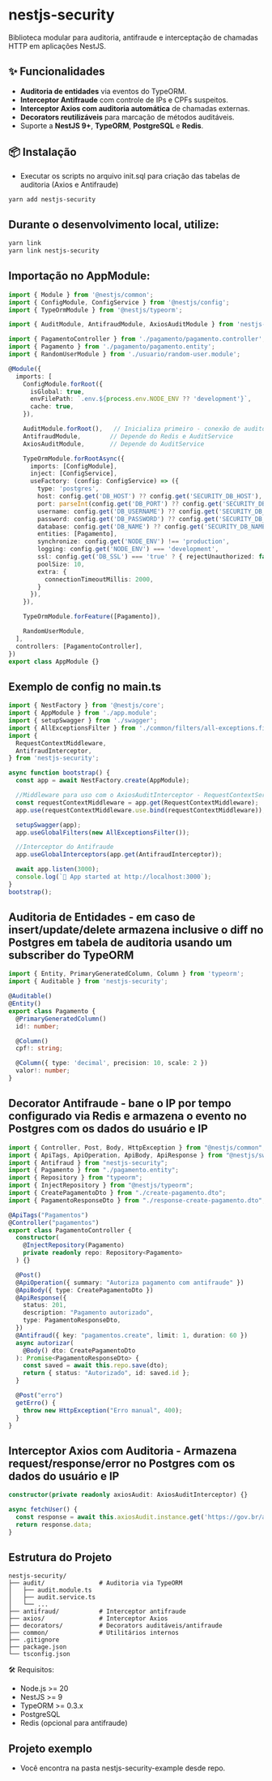 # nestjs-security

Biblioteca modular para auditoria, antifraude e interceptação de chamadas HTTP em aplicações NestJS.

## ✨ Funcionalidades

- **Auditoria de entidades** via eventos do TypeORM.
- **Interceptor Antifraude** com controle de IPs e CPFs suspeitos.
- **Interceptor Axios com auditoria automática** de chamadas externas.
- **Decorators reutilizáveis** para marcação de métodos auditáveis.
- Suporte a **NestJS 9+**, **TypeORM**, **PostgreSQL** e **Redis**.

## 📦 Instalação

 - Executar os scripts no arquivo init.sql para criação das tabelas de auditoria (Axios e Antifraude)

```bash
yarn add nestjs-security
```
## Durante o desenvolvimento local, utilize:
```bash
yarn link
yarn link nestjs-security
```

## Importação no AppModule:
```typescript
import { Module } from '@nestjs/common';
import { ConfigModule, ConfigService } from '@nestjs/config';
import { TypeOrmModule } from '@nestjs/typeorm';

import { AuditModule, AntifraudModule, AxiosAuditModule } from 'nestjs-security';

import { PagamentoController } from './pagamento/pagamento.controller';
import { Pagamento } from './pagamento/pagamento.entity';
import { RandomUserModule } from './usuario/random-user.module';

@Module({
  imports: [
    ConfigModule.forRoot({
      isGlobal: true,
      envFilePath: `.env.${process.env.NODE_ENV ?? 'development'}`,
      cache: true,
    }),

    AuditModule.forRoot(),   // Inicializa primeiro - conexão de auditoria
    AntifraudModule,        // Depende do Redis e AuditService
    AxiosAuditModule,       // Depende do AuditService

    TypeOrmModule.forRootAsync({
      imports: [ConfigModule],
      inject: [ConfigService],
      useFactory: (config: ConfigService) => ({
        type: 'postgres',
        host: config.get('DB_HOST') ?? config.get('SECURITY_DB_HOST'), 
        port: parseInt(config.get('DB_PORT') ?? config.get('SECURITY_DB_PORT') ?? '5432'),
        username: config.get('DB_USERNAME') ?? config.get('SECURITY_DB_USERNAME'),
        password: config.get('DB_PASSWORD') ?? config.get('SECURITY_DB_PASSWORD'),
        database: config.get('DB_NAME') ?? config.get('SECURITY_DB_NAME'),
        entities: [Pagamento],
        synchronize: config.get('NODE_ENV') !== 'production',
        logging: config.get('NODE_ENV') === 'development',
        ssl: config.get('DB_SSL') === 'true' ? { rejectUnauthorized: false } : false,
        poolSize: 10, 
        extra: {
          connectionTimeoutMillis: 2000,
        }
      }),
    }),

    TypeOrmModule.forFeature([Pagamento]),

    RandomUserModule,
  ],
  controllers: [PagamentoController],
})
export class AppModule {}
```

## Exemplo de config no main.ts

```typescript
import { NestFactory } from '@nestjs/core';
import { AppModule } from './app.module';
import { setupSwagger } from './swagger';
import { AllExceptionsFilter } from './common/filters/all-exceptions.filter';
import {
  RequestContextMiddleware,
  AntifraudInterceptor,
} from 'nestjs-security';

async function bootstrap() {
  const app = await NestFactory.create(AppModule);

  //Middleware para uso com o AxiosAuditInterceptor - RequestContextService
  const requestContextMiddleware = app.get(RequestContextMiddleware);
  app.use(requestContextMiddleware.use.bind(requestContextMiddleware));

  setupSwagger(app); 
  app.useGlobalFilters(new AllExceptionsFilter());

  //Interceptor do Antifraude
  app.useGlobalInterceptors(app.get(AntifraudInterceptor));

  await app.listen(3000);
  console.log(`🚀 App started at http://localhost:3000`);
}
bootstrap();
```


## Auditoria de Entidades - em caso de insert/update/delete armazena inclusive o diff no Postgres em tabela de auditoria usando um subscriber do TypeORM

```typescript
import { Entity, PrimaryGeneratedColumn, Column } from 'typeorm';
import { Auditable } from 'nestjs-security';

@Auditable()
@Entity()
export class Pagamento {
  @PrimaryGeneratedColumn()
  id!: number;

  @Column()
  cpf!: string;

  @Column({ type: 'decimal', precision: 10, scale: 2 })
  valor!: number;
}
```

## Decorator Antifraude - bane o IP por tempo configurado via Redis e armazena o evento no Postgres com os dados do usuário e IP

```typescript
import { Controller, Post, Body, HttpException } from "@nestjs/common";
import { ApiTags, ApiOperation, ApiBody, ApiResponse } from "@nestjs/swagger";
import { Antifraud } from "nestjs-security";
import { Pagamento } from "./pagamento.entity";
import { Repository } from "typeorm";
import { InjectRepository } from "@nestjs/typeorm";
import { CreatePagamentoDto } from "./create-pagamento.dto";
import { PagamentoResponseDto } from "./response-create-pagamento.dto";

@ApiTags("Pagamentos")
@Controller("pagamentos")
export class PagamentoController {
  constructor(
    @InjectRepository(Pagamento)
    private readonly repo: Repository<Pagamento>
  ) {}

  @Post()
  @ApiOperation({ summary: "Autoriza pagamento com antifraude" })
  @ApiBody({ type: CreatePagamentoDto })
  @ApiResponse({
    status: 201,
    description: "Pagamento autorizado",
    type: PagamentoResponseDto,
  })
  @Antifraud({ key: "pagamentos.create", limit: 1, duration: 60 })
  async autorizar(
    @Body() dto: CreatePagamentoDto
  ): Promise<PagamentoResponseDto> {
    const saved = await this.repo.save(dto);
    return { status: "Autorizado", id: saved.id };
  }

  @Post("erro")
  getErro() {
    throw new HttpException("Erro manual", 400);
  }
}
```

## Interceptor Axios com Auditoria - Armazena request/response/error no Postgres com os dados do usuário e IP

```typescript
constructor(private readonly axiosAudit: AxiosAuditInterceptor) {}

async fetchUser() {
  const response = await this.axiosAudit.instance.get('https://gov.br/api');
  return response.data;
}
```


## Estrutura do Projeto

```text
nestjs-security/
├── audit/               # Auditoria via TypeORM
│   ├── audit.module.ts
│   ├── audit.service.ts
│   └── ...
├── antifraud/           # Interceptor antifraude
├── axios/               # Interceptor Axios
├── decorators/          # Decorators auditáveis/antifraude
├── common/              # Utilitários internos
├── .gitignore
├── package.json
└── tsconfig.json
```


🛠️ Requisitos:

* Node.js >= 20
* NestJS >= 9
* TypeORM >= 0.3.x
* PostgreSQL
* Redis (opcional para antifraude)

## Projeto exemplo

 - Você encontra na pasta nestjs-security-example desde repo.

